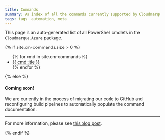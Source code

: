 ```yaml
---
title: Commands
summary: An index of all the commands currently supported by Cloudmarque PowerShell Tools for Microsoft Azure.
tags: tags, automation, meta
---
```

This page is an auto-generated list of all PowerShell cmdlets in the `Cloudmarque.Azure` package.

{% if site.cm-commands.size > 0 %}
<ul>
    {% for cmd in site.cm-commands %}
    <li><a href="{{ cmd.url }}">{{ cmd.title }}</a></li>
    {% endfor %}
</ul>
{% else %}
<div class="alert alert-info" role="alert">
  <h4 class="alert-heading">Coming soon!</h4>
  <p>We are currently in the process of migrating our code to GitHub and reconfiguring build pipelines to automatically
  populate the command documentation.</p>
  <hr>
  <p class="mb-0">For more information, please see <a href="/blog/2020/06/12/docs/">this blog post</a>.</p>
</div>
{% endif %}